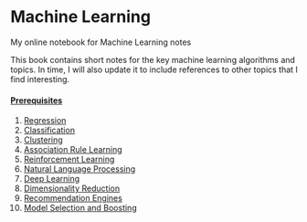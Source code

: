 # Machine Learning
My online notebook for Machine Learning notes

This book contains short notes for the key machine learning algorithms and topics. In time, I will also update it to include references to other topics that I find interesting.

#### [Prerequisites]((./00-Prerequisites/))


1. [Regression](./01-Regression/)
2. [Classification](./02-Classification/)
3. [Clustering](./03-Clustering/)
4. [Association Rule Learning](./04-AssociationRuleLearning/)
5. [Reinforcement Learning](./05-ReinforcementLearning/)
6. [Natural Language Processing](./06-NaturalLanguageProcessing/)
7. [Deep Learning](./07-DeepLearning/)
8. [Dimensionality Reduction](./08-DimensionalityReduction/)
9. [Recommendation Engines](./09-RecommendationEngines/)
10. [Model Selection and Boosting](./10-ModelSelectionAndBoosting/)